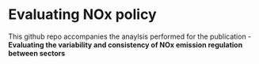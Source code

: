 # Evaluating NOx policy
 
This github repo accompanies the anaylsis performed for the publication - **Evaluating the variability and consistency of NOx emission regulation between sectors**
